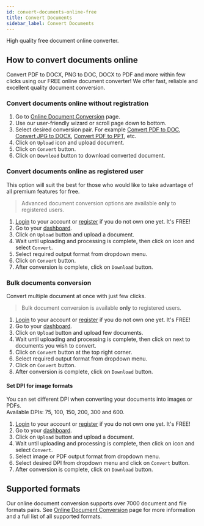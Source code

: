```yaml
---
id: convert-documents-online-free
title: Convert Documents
sidebar_label: Convert Documents
---
```


High quality free document online converter.

## How to convert documents online
Convert PDF to DOCX, PNG to DOC, DOCX to PDF and more within few clicks using our FREE online document converter!
We offer fast, reliable and excellent quality document conversion.

### Convert documents online without registration
1. Go to [Online Document Conversion](https://features.conholdate.app/conversion) page.
1. Use our user-friendly wizard or scroll page down to bottom.
1. Select desired conversion pair.
For example [Convert PDF to DOC](https://features.conholdate.app/conversion/pdf-to-doc), [Convert JPG to DOCX](https://features.conholdate.app/conversion/jpg-to-docx), [Convert PDF to PPT](https://features.conholdate.app/conversion/pdf-to-ppt), etc.
1. Click on `Upload` icon and upload document.
1. Click on `Convert` button.
1. Click on `Download` button to download converted document.

### Convert documents online as registered user
This option will suit the best for those who would like to take advantage of all premium features for free.
> Advanced document conversion options are available **only** to registered users.
1. [Login](https://conholdate.app/signin) to your account or [register](https://conholdate.app/signin) if you do not own one yet. It's FREE!
1. Go to your [dashboard](https://dashboard.conholdate.app).
1. Click on `Upload` button and upload a document.
1. Wait until uploading and processing is complete, then click on <i class="fas fa-ellipsis-v"></i> icon and select `Convert`.
1. Select required output format from dropdown menu.
1. Click on `Convert` button.
1. After conversion is complete, click on `Download` button.

### Bulk documents conversion
Convert multiple document at once with just few clicks.
> Bulk document conversion is available **only** to registered users.
1. [Login](https://conholdate.app/signin) to your account or [register](https://conholdate.app/signin) if you do not own one yet. It's FREE!
1. Go to your [dashboard](https://dashboard.conholdate.app).
1. Click on `Upload` button and upload few documents.
1. Wait until uploading and processing is complete, then click on <i class="far fa-square"></i> next to documents you wish to convert.
1. Click on `Convert` button at the top right corner.
1. Select required output format from dropdown menu.
1. Click on `Convert` button.
1. After conversion is complete, click on `Download` button.

#### Set DPI for image formats
You can set different DPI when converting your documents into images or PDFs.  
Available DPIs: 75, 100, 150, 200, 300 and 600.
1. [Login](https://conholdate.app/signin) to your account or [register](https://conholdate.app/signin) if you do not own one yet. It's FREE!
1. Go to your [dashboard](https://dashboard.conholdate.app).
1. Click on `Upload` button and upload a document.
1. Wait until uploading and processing is complete, then click on <i class="fas fa-ellipsis-v"></i> icon and select `Convert`.
1. Select image or PDF output format from dropdown menu.
1. Select desired DPI from dropdown menu and click on `Convert` button.
1. After conversion is complete, click on `Download` button.

## Supported formats
Our online document conversion supports over 7000 document and file formats pairs.
See [Online Document Conversion](https://features.conholdate.app/conversion) page for more information and a full list of all supported formats.